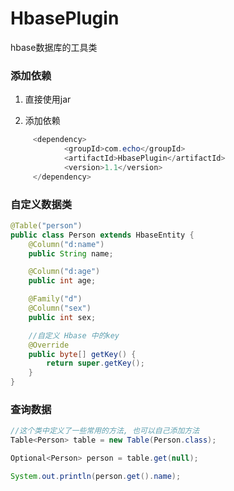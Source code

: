 # HbasePlugin
hbase数据库的工具类

### 添加依赖
1. 直接使用jar

2. 添加依赖
```Java
     <dependency>
            <groupId>com.echo</groupId>
            <artifactId>HbasePlugin</artifactId>
            <version>1.1</version>
     </dependency>
```

### 自定义数据类
```Java
@Table("person")
public class Person extends HbaseEntity {
    @Column("d:name")
    public String name;

    @Column("d:age")
    public int age;

    @Family("d")
    @Column("sex")
    public int sex;

    //自定义 Hbase 中的key
    @Override
    public byte[] getKey() {
        return super.getKey();
    }
}
```

### 查询数据
```Java
//这个类中定义了一些常用的方法, 也可以自己添加方法
Table<Person> table = new Table(Person.class);

Optional<Person> person = table.get(null);

System.out.println(person.get().name);
```

